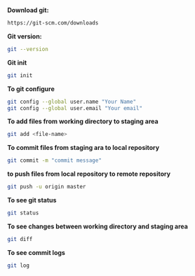 

**Download git:**
```bash
https://git-scm.com/downloads
```


**Git version:**
```bash
git --version
```

**Git init**
```bash
git init
```

**To git configure**
```bash
git config --global user.name "Your Name"
git config --global user.email "Your email"
```



**To add files from working directory to staging area**
```bash 
git add <file-name>
```

**To commit files from staging ara to local repository**
```bash
git commit -m "commit message"
```

**to push files from local repository to remote repository**
```bash
git push -u origin master
```




**To see git status**
```bash
git status
```


**To see changes between working directory and staging area**
```bash
git diff
```


**To see commit logs**
```bash
git log
```


